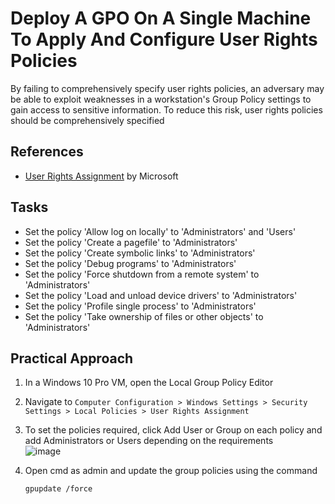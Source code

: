 # Deploy A GPO On A Single Machine To Apply And Configure User Rights Policies
By failing to comprehensively specify user rights policies, an adversary may be able to exploit weaknesses in a workstation's Group Policy settings to gain access to sensitive information. To reduce this risk, user rights policies should be comprehensively specified



## References
- [User Rights Assignment](https://learn.microsoft.com/en-us/previous-versions/windows/it-pro/windows-10/security/threat-protection/security-policy-settings/user-rights-assignment) by Microsoft


## Tasks
- Set the policy 'Allow log on locally' to 'Administrators' and 'Users'
- Set the policy 'Create a pagefile' to 'Administrators'
- Set the policy 'Create symbolic links' to 'Administrators'
- Set the policy 'Debug programs' to 'Administrators'
- Set the policy 'Force shutdown from a remote system' to 'Administrators'
- Set the policy 'Load and unload device drivers' to 'Administrators'
- Set the policy 'Profile single process' to 'Administrators'
- Set the policy 'Take ownership of files or other objects' to 'Administrators'


## Practical Approach
1. In a Windows 10 Pro VM, open the Local Group Policy Editor
2. Navigate to `Computer Configuration > Windows Settings > Security Settings > Local Policies > User Rights Assignment`
3. To set the policies required, click Add User or Group on each policy and add Administrators or Users depending on the requirements <br/>
   ![image](https://github.com/user-attachments/assets/3f7503de-dc62-4eab-9bce-6b4ecd96bc7c)

4. Open cmd as admin and update the group policies using the command
   ```
   gpupdate /force
   ```

